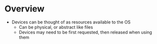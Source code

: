 # Overview

- Devices can be thought of as resources available to the OS
  - Can be physical, or abstract like files
  - Devices may need to be first requested, then released when using them
